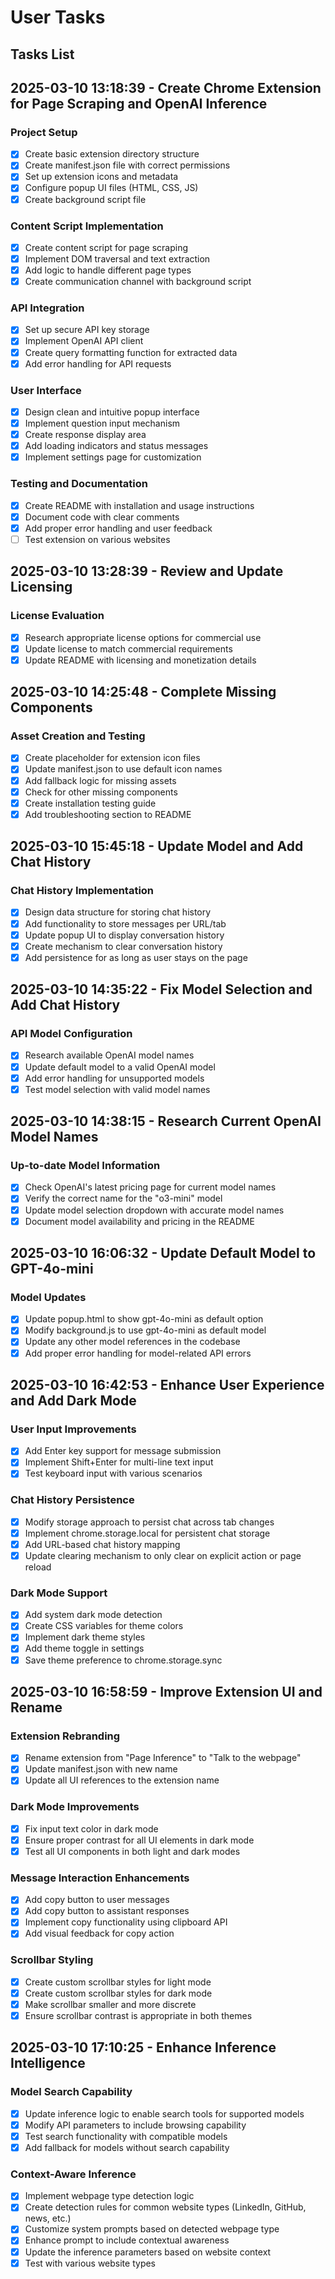 # User Tasks

## Tasks List
<!-- List of unresolved and resolved tasks to be updated on every query. -->

<!-- 
Example task format for future use:
## YYYY-MM-DD HH:MM:SS - Task Title

### Subtask Category
- [ ] Incomplete task item
- [x] Completed task item
- [ ] Another task with details or acceptance criteria
-->

## 2025-03-10 13:18:39 - Create Chrome Extension for Page Scraping and OpenAI Inference

### Project Setup
- [x] Create basic extension directory structure
- [x] Create manifest.json file with correct permissions
- [x] Set up extension icons and metadata
- [x] Configure popup UI files (HTML, CSS, JS)
- [x] Create background script file

### Content Script Implementation
- [x] Create content script for page scraping
- [x] Implement DOM traversal and text extraction
- [x] Add logic to handle different page types
- [x] Create communication channel with background script

### API Integration
- [x] Set up secure API key storage
- [x] Implement OpenAI API client
- [x] Create query formatting function for extracted data
- [x] Add error handling for API requests

### User Interface
- [x] Design clean and intuitive popup interface
- [x] Implement question input mechanism
- [x] Create response display area
- [x] Add loading indicators and status messages
- [x] Implement settings page for customization

### Testing and Documentation
- [x] Create README with installation and usage instructions
- [x] Document code with clear comments
- [x] Add proper error handling and user feedback
- [ ] Test extension on various websites

## 2025-03-10 13:28:39 - Review and Update Licensing

### License Evaluation
- [x] Research appropriate license options for commercial use
- [x] Update license to match commercial requirements
- [x] Update README with licensing and monetization details

## 2025-03-10 14:25:48 - Complete Missing Components

### Asset Creation and Testing
- [x] Create placeholder for extension icon files
- [x] Update manifest.json to use default icon names
- [x] Add fallback logic for missing assets
- [x] Check for other missing components
- [x] Create installation testing guide
- [x] Add troubleshooting section to README

## 2025-03-10 15:45:18 - Update Model and Add Chat History

### Chat History Implementation
- [x] Design data structure for storing chat history
- [x] Add functionality to store messages per URL/tab
- [x] Update popup UI to display conversation history
- [x] Create mechanism to clear conversation history
- [x] Add persistence for as long as user stays on the page

## 2025-03-10 14:35:22 - Fix Model Selection and Add Chat History

### API Model Configuration
- [x] Research available OpenAI model names
- [x] Update default model to a valid OpenAI model
- [x] Add error handling for unsupported models
- [x] Test model selection with valid model names

## 2025-03-10 14:38:15 - Research Current OpenAI Model Names

### Up-to-date Model Information
- [x] Check OpenAI's latest pricing page for current model names
- [x] Verify the correct name for the "o3-mini" model
- [x] Update model selection dropdown with accurate model names
- [x] Document model availability and pricing in the README

## 2025-03-10 16:06:32 - Update Default Model to GPT-4o-mini

### Model Updates
- [x] Update popup.html to show gpt-4o-mini as default option
- [x] Modify background.js to use gpt-4o-mini as default model
- [x] Update any other model references in the codebase
- [x] Add proper error handling for model-related API errors

## 2025-03-10 16:42:53 - Enhance User Experience and Add Dark Mode

### User Input Improvements
- [x] Add Enter key support for message submission
- [x] Implement Shift+Enter for multi-line text input
- [x] Test keyboard input with various scenarios

### Chat History Persistence
- [x] Modify storage approach to persist chat across tab changes
- [x] Implement chrome.storage.local for persistent chat storage
- [x] Add URL-based chat history mapping
- [x] Update clearing mechanism to only clear on explicit action or page reload

### Dark Mode Support
- [x] Add system dark mode detection
- [x] Create CSS variables for theme colors
- [x] Implement dark theme styles
- [x] Add theme toggle in settings
- [x] Save theme preference to chrome.storage.sync

## 2025-03-10 16:58:59 - Improve Extension UI and Rename

### Extension Rebranding
- [x] Rename extension from "Page Inference" to "Talk to the webpage"
- [x] Update manifest.json with new name
- [x] Update all UI references to the extension name

### Dark Mode Improvements
- [x] Fix input text color in dark mode
- [x] Ensure proper contrast for all UI elements in dark mode
- [x] Test all UI components in both light and dark modes

### Message Interaction Enhancements
- [x] Add copy button to user messages
- [x] Add copy button to assistant responses
- [x] Implement copy functionality using clipboard API
- [x] Add visual feedback for copy action

### Scrollbar Styling
- [x] Create custom scrollbar styles for light mode
- [x] Create custom scrollbar styles for dark mode
- [x] Make scrollbar smaller and more discrete
- [x] Ensure scrollbar contrast is appropriate in both themes

## 2025-03-10 17:10:25 - Enhance Inference Intelligence

### Model Search Capability
- [x] Update inference logic to enable search tools for supported models
- [x] Modify API parameters to include browsing capability
- [x] Test search functionality with compatible models
- [x] Add fallback for models without search capability

### Context-Aware Inference
- [x] Implement webpage type detection logic
- [x] Create detection rules for common website types (LinkedIn, GitHub, news, etc.)
- [x] Customize system prompts based on detected webpage type
- [x] Enhance prompt to include contextual awareness
- [x] Update the inference parameters based on website context
- [x] Test with various website types